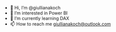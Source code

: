 - 👋 Hi, I’m @giullianakoch
- 👀 I’m interested in Power BI
- 🌱 I’m currently learning DAX
- 📫 How to reach me giullianakoch@outlook.com

<!---
giullianakoch/giullianakoch is a ✨ special ✨ repository because its `README.md` (this file) appears on your GitHub profile.
You can click the Preview link to take a look at your changes.
--->
